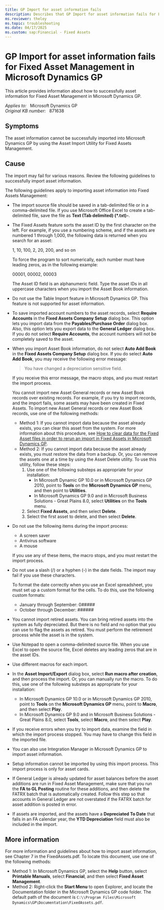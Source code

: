 ```yaml
---
title: GP Import for asset information fails
description: Describes that GP Import for asset information fails for Fixed Asset Management in Microsoft Dynamics GP.
ms.reviewer: theley
ms.topic: troubleshooting
ms.date: 04/17/2025
ms.custom: sap:Financial - Fixed Assets
---
```

# GP Import for asset information fails for Fixed Asset Management in Microsoft Dynamics GP

This article provides information about how to successfully asset information for Fixed Asset Management in Microsoft Dynamics GP.

_Applies to:_ &nbsp; Microsoft Dynamics GP  
_Original KB number:_ &nbsp; 871638

## Symptoms

The asset information cannot be successfully imported into Microsoft Dynamics GP by using the Asset Import Utility for Fixed Assets Management.

## Cause

The import may fail for various reasons. Review the following guidelines to successfully import asset information.

The following guidelines apply to importing asset information into Fixed Assets Management:

- The import source file should be saved in a tab-delimited file or in a comma-delimited file. If you use Microsoft Office Excel to create a tab-delimited file, save the file as **Text (Tab delimited) (*.txt)-**.
- The Fixed Assets feature sorts the asset ID by the first character on the left. For example, if you use a numbering scheme, and if the assets are numbered 1 through 1,000, the following data is returned when you search for an asset:

  1, 10, 100, 2, 20, 200, and so on

  To force the program to sort numerically, each number must have leading zeros, as in the following example:
  
  00001, 00002, 00003

  The Asset ID field is an alphanumeric field. Type the asset IDs in all uppercase characters when you import the Asset Book information.

- Do not use the Table Import feature in Microsoft Dynamics GP. This feature is not supported for asset information.
- To save imported account numbers to the asset records, select **Require Accounts** in the **Fixed Assets Company Setup** dialog box. This option lets you import data from the **Payables/Purchase Order** dialog box. Also, this option lets you export data to the **General Ledger** dialog box. If you do not select **Require Accounts**, the account numbers will not be completely saved to the asset.
- When you import Asset Book information, do not select **Auto Add Book** in the **Fixed Assets Company Setup** dialog box. If you do select **Auto Add Book**, you may receive the following error message:

  > You have changed a depreciation sensitive field.

  If you receive this error message, the macro stops, and you must restart the import process.

  You cannot import new Asset General records or new Asset Book records over existing records. For example, if you try to import records, and the import fails, some assets may have been created in Fixed Assets. To import new Asset General records or new Asset Book records, use one of the following methods:

  - Method 1: If you cannot import data because the asset already exists, you can clear this asset from the system. For more information about this procedure, see [How to clear data for the Fixed Asset files in order to rerun an import in Fixed Assets in Microsoft Dynamics GP](https://support.microsoft.com/topic/how-to-clear-data-for-the-fixed-asset-files-in-order-to-rerun-an-import-in-fixed-assets-in-microsoft-dynamics-gp-9c1ad552-14f5-0298-fffd-c380b3248be8).
  - Method 2: If you cannot import data because the asset already exists, you must restore the data from a backup. Or, you can remove the assets one at a time by using the Asset Delete utility. To use this utility, follow these steps:
    1. Use one of the following substeps as appropriate for your installation:
       - In Microsoft Dynamic GP 10.0 or in Microsoft Dynamics GP 2010, point to **Tools** on the **Microsoft Dynamics GP** menu, and then point to **Utilities**.
       - In Microsoft Dynamics GP 9.0 and in Microsoft Business Solutions - Great Plains 8.0, select **Utilities** on the **Tools** menu.
    2. Select **Fixed Assets**, and then select **Delete**.
    3. Select the first asset to delete, and then select **Delete**.

- Do not use the following items during the import process:
  - A screen saver
  - Antivirus software
  - A mouse
  
  If you use any of these items, the macro stops, and you must restart the import process.
- Do not use a slash (/) or a hyphen (-) in the date fields. The import may fail if you use these characters.

  To format the date correctly when you use an Excel spreadsheet, you must set up a custom format for the cells. To do this, use the following custom formats:

  - January through September: 0#####
  - October through December: ######
- You cannot import retired assets. You can bring retired assets into the system as fully depreciated. But there is no field and no option that you can use to flag the assets as retired. You must perform the retirement process while the asset is in the system.
- Use Notepad to open a comma-delimited source file. When you use Excel to open the source file, Excel deletes any leading zeros that are in the asset IDs.
- Use different macros for each import.
- In the **Asset Import/Export** dialog box, select **Run macro after creation**, and then process the import. Or, you can manually run the macro. To do this, use one of the following substeps as appropriate for your installation:
  - In Microsoft Dynamics GP 10.0 or in Microsoft Dynamics GP 2010, point to **Tools** on the **Microsoft Dynamics GP** menu, point to **Macro**, and then select **Play**.
  - In Microsoft Dynamics GP 9.0 and in Microsoft Business Solutions - Great Plains 8.0, select **Tools**, select **Macro**, and then select **Play**.
- If you receive errors when you try to import data, examine the field in which the import process stopped. You may have to change this field in the imported file.
- You can also use Integration Manager in Microsoft Dynamics GP to import asset information.
- Setup information cannot be imported by using this import process. This import process is only for asset cards.
- If General Ledger is already updated for asset balances before the asset additions are run in Fixed Asset Management, make sure that you run the **FA to GL Posting** routine for these additions, and then delete the FATRX batch that is automatically created. Follow this step so that accounts in General Ledger are not overstated if the FATRX batch for asset addition is posted in error.
- If assets are imported, and the assets have a **Depreciated To Date** that falls in an FA calendar year, the **YTD Depreciation** field must also be included in the import.

## More information

For more information and guidelines about how to import asset information, see Chapter 7 in the FixedAssets.pdf. To locate this document, use one of the following methods:

- Method 1: In Microsoft Dynamics GP, select the **Help** button, select **Printable Manuals**, select **Financial**, and then select **Fixed Asset Management**.
- Method 2: Right-click the **Start Menu** to open Explorer, and locate the Documentation folder in the Microsoft Dynamics GP code folder. The default path of the document is `C:\\Program Files\Microsoft Dynamics\GP\Documentation\FixedAssets.pdf`.
